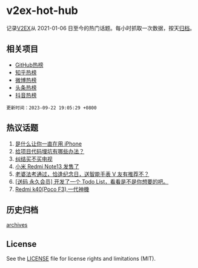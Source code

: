 # v2ex-hot-hub

 记录[V2EX](https://www.v2ex.com/)从 2021-01-06 日至今的热门话题。每小时抓取一次数据，按天[归档](archives)。
 
 ## 相关项目

- [GitHub热榜](https://github.com/lonnyzhang423/github-hot-hub)
- [知乎热榜](https://github.com/lonnyzhang423/zhihu-hot-hub)
- [微博热榜](https://github.com/lonnyzhang423/weibo-hot-hub)
- [头条热榜](https://github.com/lonnyzhang423/toutiao-hot-hub)
- [抖音热榜](https://github.com/lonnyzhang423/douyin-hot-hub)


 `更新时间：2023-09-22 19:05:29 +0800`

## 热议话题

1. [是什么让你一直在用 iPhone](https://www.v2ex.com/t/975970)
1. [给项目代码埋坑有哪些办法？](https://www.v2ex.com/t/976027)
1. [纠结买不买电视](https://www.v2ex.com/t/976133)
1. [小米 Redmi Note13 发售了](https://www.v2ex.com/t/975984)
1. [老婆法考通过，恰逢纪念日，送智能手表 V 友有推荐不？](https://www.v2ex.com/t/976067)
1. [[送码 永久会员] 开发了一个 Todo List，看看是不是你想要的吧。](https://www.v2ex.com/t/976150)
1. [Redmi k40(Poco F3),一代神機](https://www.v2ex.com/t/976074)

## 历史归档

[archives](archives)

## License

See the [LICENSE](LICENSE) file for license rights and limitations (MIT).
